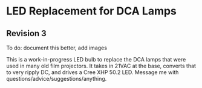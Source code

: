 # LED Replacement for DCA Lamps

## Revision 3

To do: document this better, add images

This is a work-in-progress LED bulb to replace the DCA lamps that were used in many old film projectors. It takes in 21VAC at the base, converts that to very ripply DC, and drives a Cree XHP 50.2 LED. Message me with questions/advice/suggestions/anything.